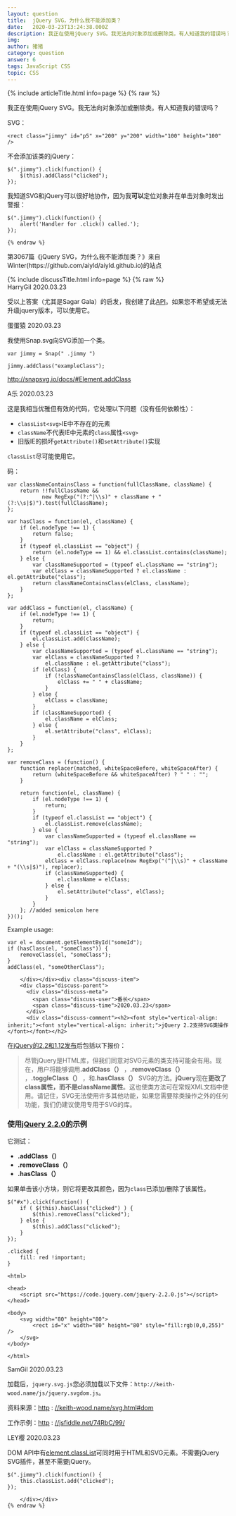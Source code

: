 ```yaml
---
layout: question
title:  jQuery SVG，为什么我不能添加类？
date:   2020-03-23T13:24:38.000Z
description: 我正在使用jQuery SVG。我无法向对象添加或删除类。有人知道我的错误吗？SVG：<rect class="jimmy" id="p5" x=...
img: 
author: 猪猪
category: question
answer: 6
tags: JavaScript CSS
topic: CSS
---
```

<div class="article-root">
  <div class="article">
    {% include articleTitle.html info=page %}
    {% raw %}
    <div class="article-content"><p><font style="vertical-align: inherit;"><font style="vertical-align: inherit;">我正在使用jQuery SVG。</font><font style="vertical-align: inherit;">我无法向对象添加或删除类。</font><font style="vertical-align: inherit;">有人知道我的错误吗？</font></font></p>

<p><font style="vertical-align: inherit;"><font style="vertical-align: inherit;">SVG：</font></font></p>

<pre><code>&lt;rect class="jimmy" id="p5" x="200" y="200" width="100" height="100" /&gt;
</code></pre>

<p><font style="vertical-align: inherit;"><font style="vertical-align: inherit;">不会添加该类的jQuery：</font></font></p>

<pre><code>$(".jimmy").click(function() {<font></font>
    $(this).addClass("clicked");<font></font>
});<font></font>
</code></pre>

<p><font style="vertical-align: inherit;"><font style="vertical-align: inherit;">我知道SVG和jQuery可以很好地协作，因为我</font></font><strong><font style="vertical-align: inherit;"><font style="vertical-align: inherit;">可以</font></font></strong><font style="vertical-align: inherit;"><font style="vertical-align: inherit;">定位对象并在单击对象时发出警报：</font></font></p>

<pre><code>$(".jimmy").click(function() {<font></font>
    alert('Handler for .click() called.');<font></font>
});<font></font>
</code></pre></div>
    {% endraw %}
  </div>
  <p class="winter_mark">第3067篇《jQuery SVG，为什么我不能添加类？》来自Winter(https://github.com/aiyld/aiyld.github.io)的站点</p>
  <div class="discuss-wrapper">
    {% include discussTitle.html info=page %}
    {% raw %}
    <div class="discuss-item">
        <div class="discuss-parent">
          <div class="discuss-meta">
            <span class="discuss-user">HarryGil</span>
            <span class="discuss-time">2020.03.23</span>
          </div>
          <div class="discuss-comment"><p><font style="vertical-align: inherit;"><font style="vertical-align: inherit;">受以上答案（尤其是Sagar Gala）的启发，我创建了此</font></font><a href="https://github.com/henningit/SVG-class" rel="nofollow"><font style="vertical-align: inherit;"><font style="vertical-align: inherit;">API</font></font></a><font style="vertical-align: inherit;"><font style="vertical-align: inherit;">。</font><font style="vertical-align: inherit;">如果您不希望或无法升级jquery版本，可以使用它。</font></font></p></div>
        </div></div><div class="discuss-item">
        <div class="discuss-parent">
          <div class="discuss-meta">
            <span class="discuss-user">蛋蛋猿</span>
            <span class="discuss-time">2020.03.23</span>
          </div>
          <div class="discuss-comment"><p><font style="vertical-align: inherit;"><font style="vertical-align: inherit;">我使用Snap.svg向SVG添加一个类。</font></font></p>

<pre><code>var jimmy = Snap(" .jimmy ")<font></font>
<font></font>
jimmy.addClass("exampleClass");<font></font>
</code></pre>

<p><a href="http://snapsvg.io/docs/#Element.addClass" rel="nofollow"><font style="vertical-align: inherit;"><font style="vertical-align: inherit;">http://snapsvg.io/docs/#Element.addClass</font></font></a></p></div>
        </div></div><div class="discuss-item">
        <div class="discuss-parent">
          <div class="discuss-meta">
            <span class="discuss-user">A乐</span>
            <span class="discuss-time">2020.03.23</span>
          </div>
          <div class="discuss-comment"><p><font style="vertical-align: inherit;"><font style="vertical-align: inherit;">这是我相当优雅但有效的代码，它处理以下问题（没有任何依赖性）：</font></font></p>

<ul>
<li><code>classList</code><font style="vertical-align: inherit;"></font><code>&lt;svg&gt;</code><font style="vertical-align: inherit;"><font style="vertical-align: inherit;">IE中</font><font style="vertical-align: inherit;">不存在的</font><font style="vertical-align: inherit;">元素</font></font></li>
<li><code>className</code><font style="vertical-align: inherit;"><font style="vertical-align: inherit;">不代表</font><font style="vertical-align: inherit;">IE中元素</font><font style="vertical-align: inherit;">的</font></font><code>class</code><font style="vertical-align: inherit;"><font style="vertical-align: inherit;">属性</font></font><code>&lt;svg&gt;</code><font style="vertical-align: inherit;"></font></li>
<li><font style="vertical-align: inherit;"><font style="vertical-align: inherit;">旧版IE的损坏</font></font><code>getAttribute()</code><font style="vertical-align: inherit;"><font style="vertical-align: inherit;">和</font></font><code>setAttribute()</code><font style="vertical-align: inherit;"><font style="vertical-align: inherit;">实现</font></font></li>
</ul>

<p><font style="vertical-align: inherit;"></font><code>classList</code><font style="vertical-align: inherit;"><font style="vertical-align: inherit;">尽可能</font><font style="vertical-align: inherit;">使用它</font><font style="vertical-align: inherit;">。</font></font></p>

<p><font style="vertical-align: inherit;"><font style="vertical-align: inherit;">码：</font></font></p>

<pre><code>var classNameContainsClass = function(fullClassName, className) {<font></font>
    return !!fullClassName &amp;&amp;<font></font>
           new RegExp("(?:^|\\s)" + className + "(?:\\s|$)").test(fullClassName);<font></font>
};<font></font>
<font></font>
var hasClass = function(el, className) {<font></font>
    if (el.nodeType !== 1) {<font></font>
        return false;<font></font>
    }<font></font>
    if (typeof el.classList == "object") {<font></font>
        return (el.nodeType == 1) &amp;&amp; el.classList.contains(className);<font></font>
    } else {<font></font>
        var classNameSupported = (typeof el.className == "string");<font></font>
        var elClass = classNameSupported ? el.className : el.getAttribute("class");<font></font>
        return classNameContainsClass(elClass, className);<font></font>
    }<font></font>
};<font></font>
<font></font>
var addClass = function(el, className) {<font></font>
    if (el.nodeType !== 1) {<font></font>
        return;<font></font>
    }<font></font>
    if (typeof el.classList == "object") {<font></font>
        el.classList.add(className);<font></font>
    } else {<font></font>
        var classNameSupported = (typeof el.className == "string");<font></font>
        var elClass = classNameSupported ?<font></font>
            el.className : el.getAttribute("class");<font></font>
        if (elClass) {<font></font>
            if (!classNameContainsClass(elClass, className)) {<font></font>
                elClass += " " + className;<font></font>
            }<font></font>
        } else {<font></font>
            elClass = className;<font></font>
        }<font></font>
        if (classNameSupported) {<font></font>
            el.className = elClass;<font></font>
        } else {<font></font>
            el.setAttribute("class", elClass);<font></font>
        }<font></font>
    }<font></font>
};<font></font>
<font></font>
var removeClass = (function() {<font></font>
    function replacer(matched, whiteSpaceBefore, whiteSpaceAfter) {<font></font>
        return (whiteSpaceBefore &amp;&amp; whiteSpaceAfter) ? " " : "";<font></font>
    }<font></font>
<font></font>
    return function(el, className) {<font></font>
        if (el.nodeType !== 1) {<font></font>
            return;<font></font>
        }<font></font>
        if (typeof el.classList == "object") {<font></font>
            el.classList.remove(className);<font></font>
        } else {<font></font>
            var classNameSupported = (typeof el.className == "string");<font></font>
            var elClass = classNameSupported ?<font></font>
                el.className : el.getAttribute("class");<font></font>
            elClass = elClass.replace(new RegExp("(^|\\s)" + className + "(\\s|$)"), replacer);<font></font>
            if (classNameSupported) {<font></font>
                el.className = elClass;<font></font>
            } else {<font></font>
                el.setAttribute("class", elClass);<font></font>
            }<font></font>
        }<font></font>
    }; //added semicolon here<font></font>
})();<font></font>
</code></pre>

<p>Example usage:</p>

<pre><code>var el = document.getElementById("someId");<font></font>
if (hasClass(el, "someClass")) {<font></font>
    removeClass(el, "someClass");<font></font>
}<font></font>
addClass(el, "someOtherClass");<font></font>
</code></pre></div>
        </div></div><div class="discuss-item">
        <div class="discuss-parent">
          <div class="discuss-meta">
            <span class="discuss-user">番长</span>
            <span class="discuss-time">2020.03.23</span>
          </div>
          <div class="discuss-comment"><h2><font style="vertical-align: inherit;"><font style="vertical-align: inherit;">jQuery 2.2支持SVG类操作</font></font></h2>

<p><font style="vertical-align: inherit;"><font style="vertical-align: inherit;">在</font></font><a href="http://blog.jquery.com/2016/01/08/jquery-2-2-and-1-12-released/" rel="noreferrer"><font style="vertical-align: inherit;"><font style="vertical-align: inherit;">jQuery的2.2和1.12发布</font></font></a><font style="vertical-align: inherit;"><font style="vertical-align: inherit;">后包括以下报价：</font></font></p>

<blockquote>
  <p><font style="vertical-align: inherit;"><font style="vertical-align: inherit;">尽管jQuery是HTML库，但我们同意对SVG元素的类支持可能会有用。</font><font style="vertical-align: inherit;">现在，用户将能够调用</font></font><strong><font style="vertical-align: inherit;"><font style="vertical-align: inherit;">.addClass（） </font></font></strong><font style="vertical-align: inherit;"><font style="vertical-align: inherit;">，</font></font><strong><font style="vertical-align: inherit;"><font style="vertical-align: inherit;">.removeClass（） </font></font></strong><font style="vertical-align: inherit;"><font style="vertical-align: inherit;">，</font></font><strong><font style="vertical-align: inherit;"><font style="vertical-align: inherit;">.toggleClass（） </font></font></strong><font style="vertical-align: inherit;"><font style="vertical-align: inherit;">，</font><font style="vertical-align: inherit;">和</font></font><strong><font style="vertical-align: inherit;"><font style="vertical-align: inherit;">.hasClass（）</font></font></strong><font style="vertical-align: inherit;"><font style="vertical-align: inherit;"> SVG的方法。</font></font><strong><font style="vertical-align: inherit;"><font style="vertical-align: inherit;">jQuery</font></font></strong><font style="vertical-align: inherit;"><font style="vertical-align: inherit;">现在</font></font><strong><font style="vertical-align: inherit;"><font style="vertical-align: inherit;">更改了class属性，而不是className属性</font></font></strong><font style="vertical-align: inherit;"><font style="vertical-align: inherit;">。</font><font style="vertical-align: inherit;">这也使类方法可在常规XML文档中使用。</font><font style="vertical-align: inherit;">请记住，SVG无法使用许多其他功能，如果您需要除类操作之外的任何功能，我们仍建议使用专用于SVG的库。</font></font></p>
</blockquote>

<h3><font style="vertical-align: inherit;"><font style="vertical-align: inherit;">使用</font><a href="https://code.jquery.com/jquery-2.2.0.js" rel="noreferrer"><font style="vertical-align: inherit;">jQuery 2.2.0的</font></a><font style="vertical-align: inherit;">示例</font></font><a href="https://code.jquery.com/jquery-2.2.0.js" rel="noreferrer"><font style="vertical-align: inherit;"></font></a></h3>

<p><font style="vertical-align: inherit;"><font style="vertical-align: inherit;">它测试：</font></font></p>

<ul>
<li><strong><font style="vertical-align: inherit;"><font style="vertical-align: inherit;">.addClass（）</font></font></strong></li>
<li><strong><font style="vertical-align: inherit;"><font style="vertical-align: inherit;">.removeClass（）</font></font></strong></li>
<li><strong><font style="vertical-align: inherit;"><font style="vertical-align: inherit;">.hasClass（）</font></font></strong> </li>
</ul>

<p><font style="vertical-align: inherit;"><font style="vertical-align: inherit;">如果单击该小方块，则它将更改其颜色，因为</font></font><code>class</code><font style="vertical-align: inherit;"><font style="vertical-align: inherit;">已添加/删除了</font><font style="vertical-align: inherit;">该</font><font style="vertical-align: inherit;">属性。</font></font></p>

<p></p><div class="snippet" data-lang="js" data-hide="false">
<div class="snippet-code">
<pre class="snippet-code-js lang-js prettyprint-override"><code>$("#x").click(function() {<font></font>
    if ( $(this).hasClass("clicked") ) {<font></font>
        $(this).removeClass("clicked");<font></font>
    } else {<font></font>
        $(this).addClass("clicked");<font></font>
    }<font></font>
});</code></pre>
<pre class="snippet-code-css lang-css prettyprint-override"><code>.clicked {<font></font>
    fill: red !important;  <font></font>
}</code></pre>
<pre class="snippet-code-html lang-html prettyprint-override"><code>&lt;html&gt;<font></font>
<font></font>
&lt;head&gt;<font></font>
    &lt;script src="https://code.jquery.com/jquery-2.2.0.js"&gt;&lt;/script&gt;<font></font>
&lt;/head&gt;<font></font>
<font></font>
&lt;body&gt;<font></font>
    &lt;svg width="80" height="80"&gt;<font></font>
        &lt;rect id="x" width="80" height="80" style="fill:rgb(0,0,255)" /&gt;<font></font>
    &lt;/svg&gt;<font></font>
&lt;/body&gt;<font></font>
<font></font>
&lt;/html&gt;</code></pre>
</div>
</div>
<p></p></div>
        </div></div><div class="discuss-item">
        <div class="discuss-parent">
          <div class="discuss-meta">
            <span class="discuss-user">SamGil</span>
            <span class="discuss-time">2020.03.23</span>
          </div>
          <div class="discuss-comment"><p><font style="vertical-align: inherit;"><font style="vertical-align: inherit;">加载后，</font></font><code>jquery.svg.js</code><font style="vertical-align: inherit;"><font style="vertical-align: inherit;">您必须加载以下文件：</font></font><code>http://keith-wood.name/js/jquery.svgdom.js</code><font style="vertical-align: inherit;"><font style="vertical-align: inherit;">。</font></font></p>

<p><font style="vertical-align: inherit;"><font style="vertical-align: inherit;">资料来源：</font><a href="http://keith-wood.name/svg.html#dom" rel="noreferrer"><font style="vertical-align: inherit;">http</font></a><font style="vertical-align: inherit;"> : </font></font><a href="http://keith-wood.name/svg.html#dom" rel="noreferrer"><font style="vertical-align: inherit;"><font style="vertical-align: inherit;">//keith-wood.name/svg.html#dom</font></font></a></p>

<p><font style="vertical-align: inherit;"><font style="vertical-align: inherit;">工作示例：</font><a href="http://jsfiddle.net/74RbC/99/" rel="noreferrer"><font style="vertical-align: inherit;">http</font></a><font style="vertical-align: inherit;"> : </font></font><a href="http://jsfiddle.net/74RbC/99/" rel="noreferrer"><font style="vertical-align: inherit;"><font style="vertical-align: inherit;">//jsfiddle.net/74RbC/99/</font></font></a></p></div>
        </div></div><div class="discuss-item">
        <div class="discuss-parent">
          <div class="discuss-meta">
            <span class="discuss-user">LEY樱</span>
            <span class="discuss-time">2020.03.23</span>
          </div>
          <div class="discuss-comment"><p><font style="vertical-align: inherit;"><font style="vertical-align: inherit;">DOM API中</font><font style="vertical-align: inherit;">有</font></font><a href="https://developer.mozilla.org/en-US/docs/DOM/element.classList" rel="noreferrer"><font style="vertical-align: inherit;"><font style="vertical-align: inherit;">element.classList</font></font></a><font style="vertical-align: inherit;"><font style="vertical-align: inherit;">可同时用于HTML和SVG元素。</font><font style="vertical-align: inherit;">不需要jQuery SVG插件，甚至不需要jQuery。</font></font></p>

<pre><code>$(".jimmy").click(function() {<font></font>
    this.classList.add("clicked");<font></font>
});<font></font>
</code></pre></div>
        </div></div>
    {% endraw %}
  </div>
<div>

